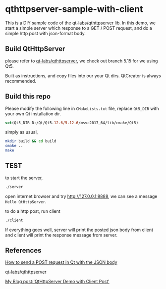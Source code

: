 # qthttpserver-sample-with-client

This is a DIY sample code of the [qt-labs/qthttpserver](https://github.com/qt-labs/qthttpserver) lib. In this demo, we start a simple server which response to a GET / POST request,  and do a simple http post with json-format body.

## Build QtHttpServer

please refer to [qt-labs/qthttpserver](https://github.com/qt-labs/qthttpserver), we check out branch 5.15 for we using Qt5.

Built as instructions, and copy files into our your Qt dirs. QtCreator is always recommended.

## Build this repo

Please modify the following line in `CMakeLists.txt` file, replace `Qt5_DIR` with your own Qt installation dir.

```cmake
set(Qt5_DIR D:/Qt/Qt5.12.6/5.12.6/msvc2017_64/lib/cmake/Qt5)
```

simply as usual,

```bash
mkdir build && cd build
cmake ..
make
```

## TEST

to start the server,

```bash
./server 
```

open internet browser and try http://127.0.0.1:8888, we can see a message `Hello QtHttpServer`.

to do a http post, run client

```bash
./client
```

If everything goes well, server will print the posted json body from client and client will print the response message from server.

## References

[How to send a POST request in Qt with the JSON body](https://stackoverflow.com/questions/60107604/how-to-send-a-post-request-in-qt-with-the-json-body)

[qt-labs/qthttpserver](https://github.com/qt-labs/qthttpserver)

[My Blog post:'QtHttpServer Demo with Client Post'](https://bigbook.plus/2021/08/21/qthttpserver-sample/)
